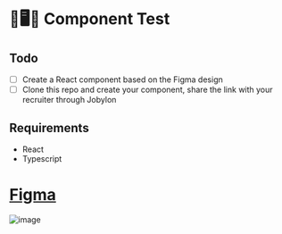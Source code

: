 # 🌈🖥🕺 Component Test

## Todo
- [ ] Create a React  component based on the Figma design
- [ ] Clone this repo and create your component, share the link with your recruiter through Jobylon

## Requirements
- React
- Typescript

# [Figma](https://www.figma.com/file/tjwU2BUlWCD1ssth3sGm8O/Northvolt---Frontend-component-test?node-id=0%3A1)
![image](https://user-images.githubusercontent.com/8323210/178251840-65a5bd1c-73b7-4a1d-a75b-89cff374f729.png)
